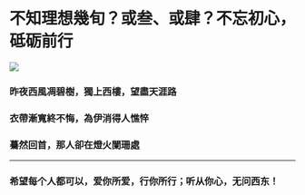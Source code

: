 # 不知理想幾旬？或叁、或肆？不忘初心，砥砺前行

![](https://github.com/victory1355/victory1355.github.io/blob/master/resume/love.jpg)
### 昨夜西風凋碧樹，獨上西樓，望盡天涯路

### 衣帶漸寬終不悔，為伊消得人憔悴   

###  驀然回首，那人卻在燈火闌珊處

------------------------------
### 希望每个人都可以，爱你所爱，行你所行；听从你心，无问西东！

